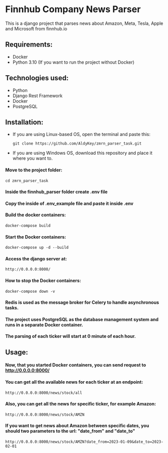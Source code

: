 # Finnhub Company News Parser

This is a django project that parses news about Amazon, Meta, Tesla, Apple and Microsoft from finnhub.io

## Requirements: ##
- Docker
- Python 3.10 (If you want to run the project without Docker)

## Technologies used: ##
- Python
- Django Rest Framework
- Docker
- PostgreSQL

## Installation: ##
- If you are using Linux-based OS, open the terminal and paste this:

  ```
  git clone https://github.com/AldyKey/zmrn_parser_task.git
  ```
- If you are using Windows OS, download this repository and place it where you want to.
  
#### Move to the project folder: ####

  ```
  cd zmrn_parser_task
  ```
#### Inside the finnhub_parser folder create .env file ####

#### Copy the inside of .env_example file and paste it inside .env ####

#### Build the docker containers: ####

  ```
  docker-compose build
  ```
#### Start the Docker containers: ####

  ```
  docker-compose up -d --build 
  ```
#### Access the django server at: ####

  ```
  http://0.0.0.0:8000/
  ```
#### How to stop the Docker containers: ####

  ```
  docker-compose down -v
  ```
#### Redis is used as the message broker for Celery to handle asynchronous tasks. ####

#### The project uses PostgreSQL as the database management system and runs in a separate Docker container. ####

#### The parsing of each ticker will start at 0 minute of each hour. ####

## Usage: ##

#### Now, that you started Docker containers, you can send request to http://0.0.0.0:8000/ ####
#### You can get all the available news for each ticker at an endpoint: #### 
  ```
  http://0.0.0.0:8000/news/stock/all
  ```
#### Also, you can get all the news for specific ticker, for example Amazon: ####
  ```
  http://0.0.0.0:8000/news/stock/AMZN
  ```
#### If you want to get news about Amazon between specific dates, you should two parameters to the url: "date_from" and "date_to" ####
  ```
  http://0.0.0.0:8000/news/stock/AMZN?date_from=2023-01-09&date_to=2023-02-01
  ```

